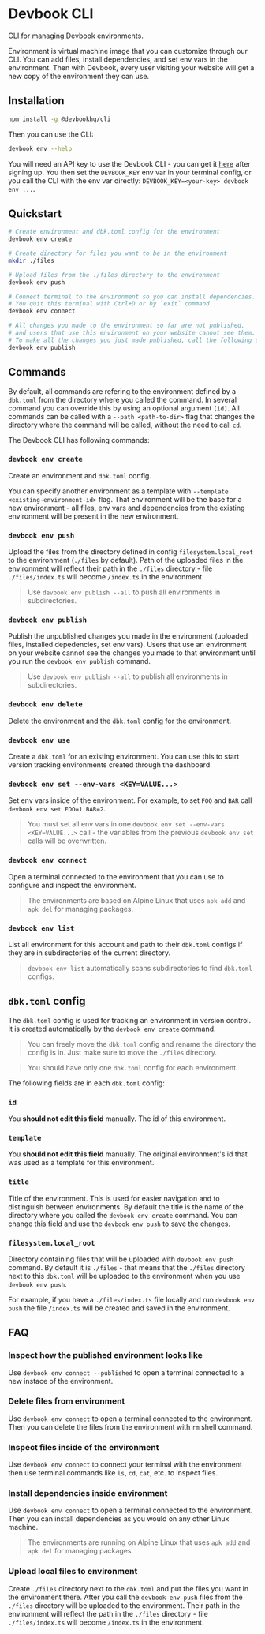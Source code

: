 # Devbook CLI
CLI for managing Devbook environments.

Environment is virtual machine image that you can customize through our CLI. You can add files, install dependencies, and set env vars in the environment. Then with Devbook, every user visiting your website will get a new copy of the environment they can use.


## Installation
```sh
npm install -g @devbookhq/cli
```

Then you can use the CLI:
```sh
devbook env --help
```

You will need an API key to use the Devbook CLI - you can get it [here](https://dash.usedevbook.com/settings) after signing up. You then set the `DEVBOOK_KEY` env var in your terminal config, or you call the CLI with the env var directly: `DEVBOOK_KEY=<your-key> devbook env ...`.

## Quickstart
```sh
# Create environment and dbk.toml config for the environment
devbook env create

# Create directory for files you want to be in the environment
mkdir ./files

# Upload files from the ./files directory to the environment
devbook env push

# Connect terminal to the environment so you can install dependencies. 
# You quit this terminal with Ctrl+D or by `exit` command.
devbook env connect

# All changes you made to the environment so far are not published,
# and users that use this environment on your website cannot see them.
# To make all the changes you just made published, call the following command
devbook env publish
```

## Commands
By default, all commands are refering to the environment defined by a `dbk.toml` from the directory where you called the command.
In several command you can override this by using an optional argument `[id]`.
All commands can be called with a `--path <path-to-dir>` flag that changes the directory where the command will be called, without the need to call `cd`.


The Devbook CLI has following commands:

### `devbook env create`
Create an environment and `dbk.toml` config. 

You can specify another environment as a template with `--template <existing-environment-id>` flag. That environment will be the base for a new environment - all files, env vars and dependencies from the existing environment will be present in the new environment.


### `devbook env push`
Upload the files from the directory defined in config `filesystem.local_root` to the environment (`./files` by default).
Path of the uploaded files in the environment will reflect their path in the `./files` directory - file `./files/index.ts` will become `/index.ts` in the environment.

> Use `devbook env publish --all` to push all environments in subdirectories.


### `devbook env publish`
Publish the unpublished changes you made in the environment (uploaded files, installed depedencies, set env vars).
Users that use an environment on your website cannot see the changes you made to that environment until you run the `devbook env publish` command.

> Use `devbook env publish --all` to publish all environments in subdirectories.


### `devbook env delete`
Delete the environment and the `dbk.toml` config for the environment.


### `devbook env use`
Create a `dbk.toml` for an existing environment. You can use this to start version tracking environments created through the dashboard.



### `devbook env set --env-vars <KEY=VALUE...>`
Set env vars inside of the environment.
For example, to set `FOO` and `BAR` call `devbook env set FOO=1 BAR=2`.

> You must set all env vars in one `devbook env set --env-vars <KEY=VALUE...>` call - the variables from the previous `devbook env set` calls will be overwritten.


### `devbook env connect`
Open a terminal connected to the environment that you can use to configure and inspect the environment.

> The environments are based on Alpine Linux that uses `apk add` and `apk del` for managing packages.


### `devbook env list`
List all environment for this account and path to their `dbk.toml` configs if they are in subdirectories of the current directory.

> `devbook env list` automatically scans subdirectories to find `dbk.toml` configs.


## `dbk.toml` config
The `dbk.toml` config is used for tracking an environment in version control. It is created automatically by the `devbook env create` command.

> You can freely move the `dbk.toml` config and rename the directory the config is in. Just make sure to move the `./files` directory.

> You should have only one `dbk.toml` config for each environment.

The following fields are in each `dbk.toml` config:

### `id` 
You **should not edit this field** manually.
The id of this environment.


### `template` 
You **should not edit this field** manually.
The original environment's id that was used as a template for this environment.


### `title`
Title of the environment. This is used for easier navigation and to distinguish between environments. 
By default the title is the name of the directory where you called the `devbook env create` command.
You can change this field and use the `devbook env push` to save the changes.


### `filesystem.local_root`
Directory containing files that will be uploaded with `devbook env push` command. By default it is `./files` - that means that the `./files` directory next to this `dbk.toml` will be uploaded to the environment when you use `devbook env push`.

For example, if you have a `./files/index.ts` file locally and run `devbook env push` the file `/index.ts` will be created and saved in the environment.


## FAQ

### Inspect how the published environment looks like
Use `devbook env connect --published` to open a terminal connected to a new instace of the environment.


### Delete files from environment
Use `devbook env connect` to open a terminal connected to the environment. Then you can delete the files from the environment with `rm` shell command.


### Inspect files inside of the environment
Use `devbook env connect` to connect your terminal with the environment then use terminal commands like `ls`, `cd`, `cat`, etc. to inspect files.


### Install dependencies inside environment
Use `devbook env connect` to open a terminal connected to the environment. Then you can install dependencies as you would on any other Linux machine.

> The environments are running on Alpine Linux that uses `apk add` and `apk del` for managing packages.


### Upload local files to environment
Create `./files` directory next to the `dbk.toml` and put the files you want in the environment there.
After you call the `devbook env push` files from the `./files` directory will be uploaded to the environment. Their path in the environment will reflect the path in the `./files` directory - file `./files/index.ts` will become `/index.ts` in the environment.